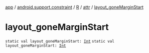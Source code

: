 [app](../../../index.md) / [android.support.constraint](../../index.md) / [R](../index.md) / [attr](index.md) / [layout_goneMarginStart](./layout_gone-margin-start.md)

# layout_goneMarginStart

`static val layout_goneMarginStart: `[`Int`](https://kotlinlang.org/api/latest/jvm/stdlib/kotlin/-int/index.html)
`static val layout_goneMarginStart: `[`Int`](https://kotlinlang.org/api/latest/jvm/stdlib/kotlin/-int/index.html)